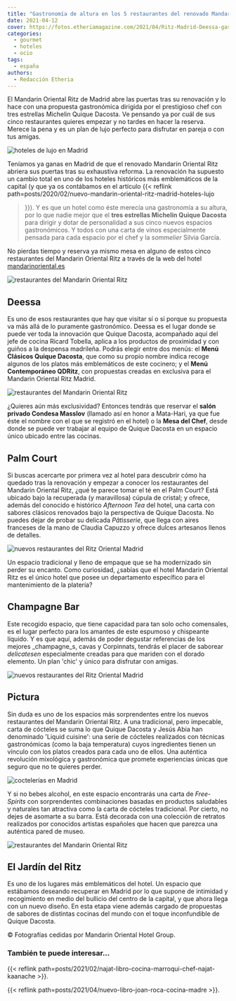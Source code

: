 ```yaml
---
title: "Gastronomía de altura en los 5 restaurantes del renovado Mandarin Oriental Ritz"
date: 2021-04-12
cover: https://fotos.etheriamagazine.com/2021/04/Ritz-Madrid-Deessa-gastronomia.jpg
categories: 
  - gourmet
  - hoteles
  - ocio
tags: 
  - españa
authors: 
  - Redacción Etheria
---
```


El Mandarin Oriental Ritz de Madrid abre las puertas tras su renovación y lo hace con una propuesta gastronómica dirigida por el prestigioso chef con tres estrellas Michelin Quique Dacosta. Ve pensando ya por cuál de sus cinco restaurantes quieres empezar y no tardes en hacer la reserva. Merece la pena y es un plan de lujo perfecto para disfrutar en pareja o con tus amigas.

![hoteles de lujo en Madrid](https://fotos.etheriamagazine.com/2021/04/Ritz-cupula-cristal.jpg "Cúpula de cristal del Mandarin Oriental Ritz.")

Teníamos ya ganas en Madrid de que el renovado Mandarin Oriental Ritz abriera sus 
puertas tras su exhaustiva reforma. La renovación ha supuesto un cambio total en uno de 
los hoteles históricos más emblemáticos de la capital (y que ya os contábamos en el 
artículo {{< reflink path=posts/2020/02/nuevo-mandarin-oriental-ritz-madrid-hoteles-lujo 
>}}). Y es que un hotel como éste merecía una gastronomía a su altura, por lo que nadie 
mejor que el **tres estrellas Michelin Quique Dacosta** para dirigir y dotar de 
personalidad a sus cinco nuevos espacios gastronómicos. Y todos con una carta de vinos 
especialmente pensada para cada espacio por el chef y la _sommelier_ Silvia García. 

No pierdas tiempo y reserva ya mismo mesa en alguno de estos cinco restaurantes del 
Mandarin Oriental Ritz a través de la web del hotel 
[mandarinoriental.es](https://www.mandarinoriental.es/madrid/hotel-ritz/fine-dining) 

![restaurantes del Mandarin Oriental Ritz](https://fotos.etheriamagazine.com/2021/04/Ritz-Madrid-Garden-Food.jpg "Delicatessen en el Jardín del Ritz.")

## Deessa

Es uno de esos restaurantes que hay que visitar sí o sí porque su propuesta va más allá 
de lo puramente gastronómico. Deessa es el lugar donde se puede ver toda la innovación 
que Quique Dacosta, acompañado aquí del jefe de cocina Ricard Tobella, aplica a los 
productos de proximidad y con guiños a la despensa madrileña. Podrás elegir entre dos 
menús: el **Menú Clásicos Quique Dacosta**, que como su propio nombre indica recoge 
algunos de los platos más emblemáticos de este cocinero; y el **Menú Contemporáneo 
QDRitz**, con propuestas creadas en exclusiva para el Mandarin Oriental Ritz Madrid. 

![restaurantes del Mandarin Oriental Ritz](https://fotos.etheriamagazine.com/2021/04/Ritz-Madrid-Deessa.jpg "Restauranta Deessa.")

¿Quieres aún más exclusividad? Entonces tendrás que reservar el **salón privado Condesa 
Masslov** (llamado así en honor a Mata-Hari, ya que fue éste el nombre con el que se 
registró en el hotel) o la **Mesa del Chef**, desde donde se puede ver trabajar al 
equipo de Quique Dacosta en un espacio único ubicado entre las cocinas. 

## Palm Court

Si buscas acercarte por primera vez al hotel para descubrir cómo ha quedado tras la 
renovación y empezar a conocer los restaurantes del Mandarin Oriental Ritz, ¿qué te 
parece tomar el té en el Palm Court? Está ubicado bajo la recuperada (y maravillosa) 
cúpula de cristal; y ofrece, además del conocido e histórico _Afternoon Tea_ del hotel, 
una carta con sabores clásicos renovados bajo la perspectiva de Quique Dacosta. No 
puedes dejar de probar su delicada _Pâtisserie_, que llega con aires franceses de la 
mano de Claudia Capuzzo y ofrece dulces artesanos llenos de detalles. 

![nuevos restaurantes del Ritz Oriental Madrid](https://fotos.etheriamagazine.com/2021/04/ritz-madrid-palm-court.jpg "Platos del Palm Court.")

Un espacio tradicional y lleno de empaque que se ha modernizado sin perder su encanto. 
Como curiosidad, ¿sabías que el hotel Mandarin Oriental Ritz es el único hotel que posee 
un departamento específico para el mantenimiento de la platería? 

## Champagne Bar

Este recogido espacio, que tiene capacidad para tan solo ocho comensales, es el lugar 
perfecto para los amantes de este espumoso y chispeante líquido. Y es que aquí, además 
de poder degustar referencias de los mejores _champagne_s, cavas y Corpinnats, tendrás 
el placer de saborear _delicatesen_ especialmente creadas para que mariden con el dorado 
elemento. Un plan 'chic' y único para disfrutar con amigas. 

![nuevos restaurantes del Ritz Oriental Madrid](https://fotos.etheriamagazine.com/2021/04/Ritz-Madrid-Champagne-bar-propuesta-gastronomica.jpg "Propuesta gastronómica del Champagne Bar.")

## Pictura

Sin duda es uno de los espacios más sorprendentes entre los nuevos restaurantes del 
Mandarin Oriental Ritz. A una tradicional, pero impecable, carta de cócteles se suma lo 
que Quique Dacosta y Jesús Abia han denominado 'Liquid cuisine': una serie de cócteles 
realizados con técnicas gastronómicas (como la baja temperatura) cuyos ingredientes 
tienen un vínculo con los platos creados para cada uno de ellos. Una auténtica 
revolución mixológica y gastronómica que promete experiencias únicas que seguro que no 
te quieres perder. 

![coctelerías en Madrid](https://fotos.etheriamagazine.com/2021/04/Ritz-Madrid-Liquid-Cuisine.jpg "'Liquid cuisine' en Pictura.")

Y si no bebes alcohol, en este espacio encontrarás una carta de _Free-Spirits_ con 
sorprendentes combinaciones basadas en productos saludables y naturales tan atractiva 
como la carta de cócteles tradicional. Por cierto, no dejes de asomarte a su barra. Está 
decorada con una colección de retratos realizados por conocidos artistas españoles que 
hacen que parezca una auténtica pared de museo. 

![restaurantes del Mandarin Oriental Ritz](https://fotos.etheriamagazine.com/2021/04/Ritz-Madrid-jardin.jpg "El Jardín del Mandarin Oriental Ritz.")

## El Jardín del Ritz

Es uno de los lugares más emblemáticos del hotel. Un espacio que estábamos deseando 
recuperar en Madrid por lo que supone de intimidad y recogimiento en medio del bullicio 
del centro de la capital, y que ahora llega con un nuevo diseño. En esta etapa viene 
además cargado de propuestas de sabores de distintas cocinas del mundo con el toque 
inconfundible de Quique Dacosta. 

© Fotografías cedidas por Mandarin Oriental Hotel Group. 

### También te puede interesar...

{{< reflink path=posts/2021/02/najat-libro-cocina-marroqui-chef-najat-kaanache >}}. 

{{< reflink path=posts/2021/04/nuevo-libro-joan-roca-cocina-madre >}}.
